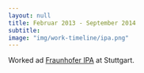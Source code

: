 ```yaml
---
layout: null
title: Februar 2013 - September 2014
subtitle:
image: "img/work-timeline/ipa.png"
---
```

Worked ad [Fraunhofer IPA]() at Stuttgart.